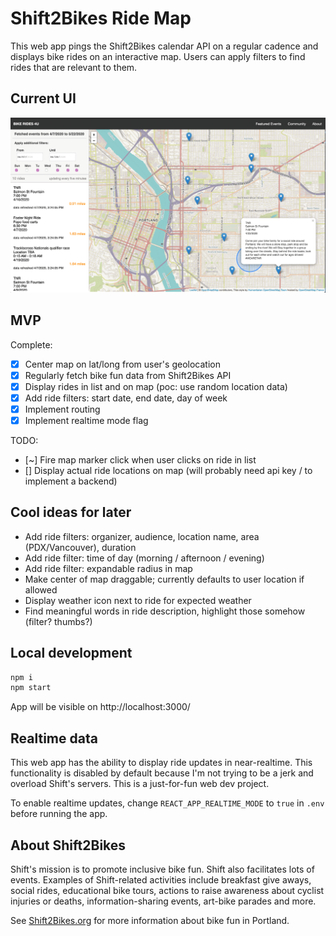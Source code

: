 # Shift2Bikes Ride Map

This web app pings the Shift2Bikes calendar API on a regular cadence and displays bike rides on an interactive map. Users can apply filters to find rides that are relevant to them.

## Current UI

![screen capture of app](/misc/screencap.png)

## MVP

Complete:

- [x] Center map on lat/long from user's geolocation
- [x] Regularly fetch bike fun data from Shift2Bikes API
- [x] Display rides in list and on map (poc: use random location data)
- [x] Add ride filters: start date, end date, day of week
- [x] Implement routing
- [x] Implement realtime mode flag

TODO:

- [~] Fire map marker click when user clicks on ride in list
- [] Display actual ride locations on map (will probably need api key / to implement a backend)

## Cool ideas for later

- Add ride filters: organizer, audience, location name, area (PDX/Vancouver), duration
- Add ride filter: time of day (morning / afternoon / evening)
- Add ride filter: expandable radius in map
- Make center of map draggable; currently defaults to user location if allowed
- Display weather icon next to ride for expected weather
- Find meaningful words in ride description, highlight those somehow (filter? thumbs?)

## Local development

```bash
npm i
npm start
```

App will be visible on http://localhost:3000/

## Realtime data

This web app has the ability to display ride updates in near-realtime. This functionality is disabled by default because I'm not trying to be a jerk and overload Shift's servers. This is a just-for-fun web dev project.

To enable realtime updates, change `REACT_APP_REALTIME_MODE` to `true` in `.env` before running the app.

## About Shift2Bikes

Shift's mission is to promote inclusive bike fun. Shift also facilitates lots of events. Examples of Shift-related activities include breakfast give aways, social rides, educational bike tours, actions to raise awareness about cyclist injuries or deaths, information-sharing events, art-bike parades and more.

See [Shift2Bikes.org](https://www.shift2bikes.org/) for more information about bike fun in Portland.
